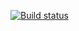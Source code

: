 [![Build status](https://ci.appveyor.com/api/projects/status/upvtrpfst5cyx8o7?svg=true)](https://ci.appveyor.com/project/PniVedro/patterns-1)
